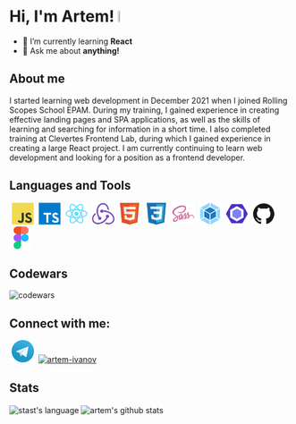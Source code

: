 # Hi, I'm Artem!&nbsp;<img src="https://media.giphy.com/media/hvRJCLFzcasrR4ia7z/giphy.gif" width="5%" height="5%">

- 🌱 I’m currently learning **React**
- 💬 Ask me about **anything!**

## About me

I started learning web development in December 2021 when I joined Rolling Scopes School EPAM.
During my training, I gained experience in creating effective landing pages and SPA applications, as well as the skills of learning and searching for information in a short time.
I also completed training at Clevertes Frontend Lab, during which I gained experience in creating a large React project.
I am currently continuing to learn web development and looking for a position as a frontend developer.

## Languages and Tools
&nbsp;<img  src="https://raw.githubusercontent.com/devicons/devicon/1119b9f84c0290e0f0b38982099a2bd027a48bf1/icons/javascript/javascript-original.svg" alt="JavaScript" width="40" height="40"/>
&nbsp;<img  src="https://raw.githubusercontent.com/devicons/devicon/1119b9f84c0290e0f0b38982099a2bd027a48bf1/icons/typescript/typescript-original.svg" alt="TypeScript" width="40" height="40"/>
&nbsp;<img  src="https://raw.githubusercontent.com/devicons/devicon/1119b9f84c0290e0f0b38982099a2bd027a48bf1/icons/react/react-original.svg" alt="React" width="40" height="40"/>
&nbsp;<img  src="https://raw.githubusercontent.com/devicons/devicon/1119b9f84c0290e0f0b38982099a2bd027a48bf1/icons/redux/redux-original.svg" alt="Redux" width="40" height="40"/>
&nbsp;<img  src="https://raw.githubusercontent.com/devicons/devicon/1119b9f84c0290e0f0b38982099a2bd027a48bf1/icons/html5/html5-original.svg" alt="HTML5" width="40" height="40"/>
&nbsp;<img  src="https://raw.githubusercontent.com/devicons/devicon/1119b9f84c0290e0f0b38982099a2bd027a48bf1/icons/css3/css3-original.svg" alt="CSS3" width="40" height="40"/>
&nbsp;<img  src="https://raw.githubusercontent.com/devicons/devicon/1119b9f84c0290e0f0b38982099a2bd027a48bf1/icons/sass/sass-original.svg" alt="SCSS" width="40" height="40"/>
&nbsp;<img  src="https://raw.githubusercontent.com/devicons/devicon/1119b9f84c0290e0f0b38982099a2bd027a48bf1/icons/webpack/webpack-original.svg" alt="Webpack 5" width="40" height="40"/>
 &nbsp;<img  src="https://raw.githubusercontent.com/devicons/devicon/1119b9f84c0290e0f0b38982099a2bd027a48bf1/icons/eslint/eslint-original.svg" alt="ESlint" width="40" height="40"/>
&nbsp;<img  src="https://raw.githubusercontent.com/devicons/devicon/1119b9f84c0290e0f0b38982099a2bd027a48bf1/icons/github/github-original.svg" alt="GIT" width="40" height="40"/>
&nbsp;<img  src="https://raw.githubusercontent.com/devicons/devicon/1119b9f84c0290e0f0b38982099a2bd027a48bf1/icons/figma/figma-original.svg" alt="Figma" width="40" height="40"/>

## Codewars

![codewars](https://www.codewars.com/users/Arterixs/badges/large)

## Connect with me:
&nbsp;<a href="https://t.me/arteminder" target="blank"><img height="40" src="https://raw.githubusercontent.com/github/explore/93d8a67084f94b2a444e510199a6e7622e5b09a3/topics/telegram/telegram.png" alt="Telegram"></a>
&nbsp;<a href="https://www.linkedin.com/in/artem-ivanov-49ba35255/" target="blank"><img src="https://raw.githubusercontent.com/rahuldkjain/github-profile-readme-generator/master/src/images/icons/Social/linked-in-alt.svg" alt="artem-ivanov" height="30" width="40" style="max-width: 100%;"></a>

## Stats
<img align="center" src="https://github-readme-stats.vercel.app/api/top-langs/?username=Arterixs&layout=compact" alt="stast's language" />   <img align="center" src="https://github-readme-stats.vercel.app/api?username=Arterixs&show_icons=true&theme=transparent" alt="artem's github stats" />
